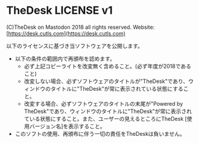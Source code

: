 # TheDesk LICENSE v1

(C)TheDesk on Mastodon 2018 all rights reserved. Website:[https://desk.cutls.com](https://desk.cutls.com)

以下のライセンスに基づき当ソフトウェアを公開します。  
- 以下の条件の範囲内で再頒布を認めます。
  - 必ず上記コピーライトを改変無く含めること。(必ず年度が2018であること)
  - 改変しない場合、必ずソフトウェアのタイトルが"TheDesk"であり、ウィンドウのタイトルに"TheDesk"が常に表示されている状態にすること。
  - 改変する場合、必ずソフトウェアのタイトルの末尾が"Powered by TheDesk"であり、ウィンドウのタイトルに"TheDesk"が常に表示されている状態にすること。また、ユーザーの見えるところにTheDesk [使用バージョン名]を表示すること。
- このソフトの使用、再頒布に伴う一切の責任をTheDeskは負いません。
